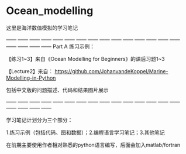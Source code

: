 # Ocean_modelling
这里是海洋数值模拟的学习笔记

—— —— —— —— —— —— —— —— —— —— —— —— —— —— —— —— —— —— ——
Part A 练习示例：

【练习1~3】来自《Ocean Modelling for Beginners》的课后习题1~3

【Lecture2】来自：
https://github.com/JohanvandeKoppel/Marine-Modelling-in-Python

包括中文版的问题描述、代码和结果图片展示

—— —— —— —— —— —— —— —— —— —— —— —— —— —— —— —— —— —— ——

学习笔记计划分为三个部分：

  1.练习示例（包括代码、图和数据）；2.编程语言学习笔记；3.其他笔记

在前期主要使用作者相对熟悉的python语言编写，后面会加入matlab/fortran
